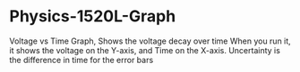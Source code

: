 # Physics-1520L-Graph
Voltage vs Time Graph, Shows the voltage decay over time
When you run it, it shows the voltage on the Y-axis, and Time on the X-axis.
Uncertainty is the difference in time for the error bars
